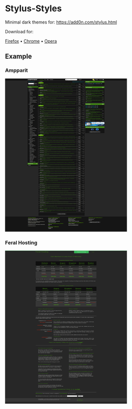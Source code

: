 # Stylus-Styles
 Minimal dark themes for: https://add0n.com/stylus.html

Download for:

[Firefox](https://addons.mozilla.org/fi/firefox/addon/styl-us/)
• 
[Chrome](https://chrome.google.com/webstore/detail/stylus/clngdbkpkpeebahjckkjfobafhncgmne)
•
[Opera](https://addons.opera.com/en/extensions/details/stylus/)


## Example

### Ampparit
<a href="https://raw.githubusercontent.com/JanrikV/Stylus-Styles/master/images/ampparit.png">
   <img src="https://raw.githubusercontent.com/JanrikV/Stylus-Styles/master/images/ampparit.png" width="400" height="500" title="Click me!" />
</a>

### Feral Hosting
<a href="https://raw.githubusercontent.com/JanrikV/Stylus-Styles/master/images/feralhosting.png">
   <img src="https://raw.githubusercontent.com/JanrikV/Stylus-Styles/master/images/feralhosting.png" width="400" height="500" title="Click me!" />
</a>


